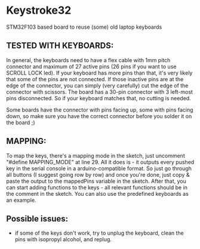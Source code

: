 # Keystroke32
STM32F103 based board to reuse (some) old laptop keyboards


## TESTED WITH KEYBOARDS:

In general, the keyboards need to have a flex cable with 1mm pitch connector and maximum of 27 active pins (26 pins if you want to use SCROLL LOCK led). If your keyboard has more pins than that, it's very likely that some of the pins are not connected. If those inactive pins are at the edge of the connector, you can simply (very carefully) cut the edge of the connector with scissors. The board has a 30-pin connector with 3 left-most pins disconnected. So if your keyboard matches that, no cutting is needed.

Some boards have the connector with pins facing up, some with pins facing down, so make sure you have the correct connector before you solder it on the board ;)


## MAPPING:
To map the keys, there's a mapping mode in the sketch, just uncomment "#define MAPPING_MODE" at line 29. All it does is - it outputs every pushed key in the serial console in a arduino-compatible format. So just go through all buttons (I suggest going row by row) and once you're done, just copy & paste the output to the mappedPins variable in the sketch. After that, you can start adding functions to the keys - all relevant functions should be in the comment in the sketch. You can also use the predefined keyboards as an example.

## Possible issues:
- if some of the keys don't work, try to unplug the keyboard, clean the pins with isopropyl alcohol, and replug.

